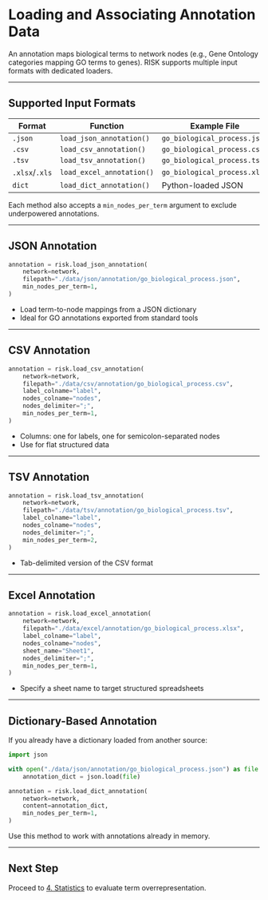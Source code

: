 # Loading and Associating Annotation Data

An annotation maps biological terms to network nodes (e.g., Gene Ontology categories mapping GO terms to genes). RISK supports multiple input formats with dedicated loaders.

---

## Supported Input Formats

| Format         | Function                  | Example File                 |
| -------------- | ------------------------- | ---------------------------- |
| `.json`        | `load_json_annotation()`  | `go_biological_process.json` |
| `.csv`         | `load_csv_annotation()`   | `go_biological_process.csv`  |
| `.tsv`         | `load_tsv_annotation()`   | `go_biological_process.tsv`  |
| `.xlsx`/`.xls` | `load_excel_annotation()` | `go_biological_process.xlsx` |
| `dict`         | `load_dict_annotation()`  | Python-loaded JSON           |

Each method also accepts a `min_nodes_per_term` argument to exclude underpowered annotations.

---

## JSON Annotation

```python
annotation = risk.load_json_annotation(
    network=network,
    filepath="./data/json/annotation/go_biological_process.json",
    min_nodes_per_term=1,
)
```

- Load term-to-node mappings from a JSON dictionary
- Ideal for GO annotations exported from standard tools

---

## CSV Annotation

```python
annotation = risk.load_csv_annotation(
    network=network,
    filepath="./data/csv/annotation/go_biological_process.csv",
    label_colname="label",
    nodes_colname="nodes",
    nodes_delimiter=";",
    min_nodes_per_term=1,
)
```

- Columns: one for labels, one for semicolon-separated nodes
- Use for flat structured data

---

## TSV Annotation

```python
annotation = risk.load_tsv_annotation(
    network=network,
    filepath="./data/tsv/annotation/go_biological_process.tsv",
    label_colname="label",
    nodes_colname="nodes",
    nodes_delimiter=";",
    min_nodes_per_term=2,
)
```

- Tab-delimited version of the CSV format

---

## Excel Annotation

```python
annotation = risk.load_excel_annotation(
    network=network,
    filepath="./data/excel/annotation/go_biological_process.xlsx",
    label_colname="label",
    nodes_colname="nodes",
    sheet_name="Sheet1",
    nodes_delimiter=";",
    min_nodes_per_term=1,
)
```

- Specify a sheet name to target structured spreadsheets

---

## Dictionary-Based Annotation

If you already have a dictionary loaded from another source:

```python
import json

with open("./data/json/annotation/go_biological_process.json") as file:
    annotation_dict = json.load(file)

annotation = risk.load_dict_annotation(
    network=network,
    content=annotation_dict,
    min_nodes_per_term=1,
)
```

Use this method to work with annotations already in memory.

---

## Next Step

Proceed to [4. Statistics](./4_statistics.md) to evaluate term overrepresentation.
